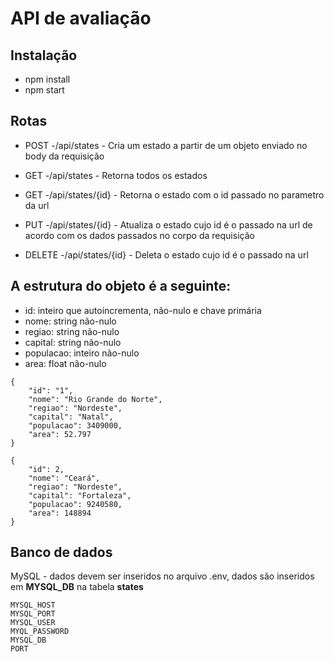 # API de avaliação

## Instalação

- npm install
- npm start

## Rotas

- POST -/api/states - Cria um estado a partir de um objeto enviado no body da requisição

- GET -/api/states - Retorna todos os estados

- GET -/api/states/{id} - Retorna o estado com o id passado no parametro da url

- PUT -/api/states/{id} - Atualiza o estado cujo id é o passado na url de acordo com os dados passados no corpo da requisição

- DELETE -/api/states/{id} - Deleta o estado cujo id é o passado na url

## A estrutura do objeto é a seguinte:

- id: inteiro que autoincrementa, não-nulo e chave primária
- nome: string não-nulo
- regiao: string não-nulo
- capital: string não-nulo
- populacao: inteiro não-nulo
- area: float não-nulo

```
{
    "id": "1",
    "nome": "Rio Grande do Norte",
    "regiao": "Nordeste",
    "capital": "Natal",
    "populacao": 3409000,
    "area": 52.797
}

```

```
{
    "id": 2,
    "nome": "Ceará",
    "regiao": "Nordeste",
    "capital": "Fortaleza",
    "populacao": 9240580,
    "area": 148894
}
```

## Banco de dados

MySQL - dados devem ser inseridos no arquivo .env, dados são inseridos em **MYSQL_DB** na tabela **states**

```
MYSQL_HOST
MYSQL_PORT
MYSQL_USER
MYQL_PASSWORD
MYSQL_DB
PORT
```

